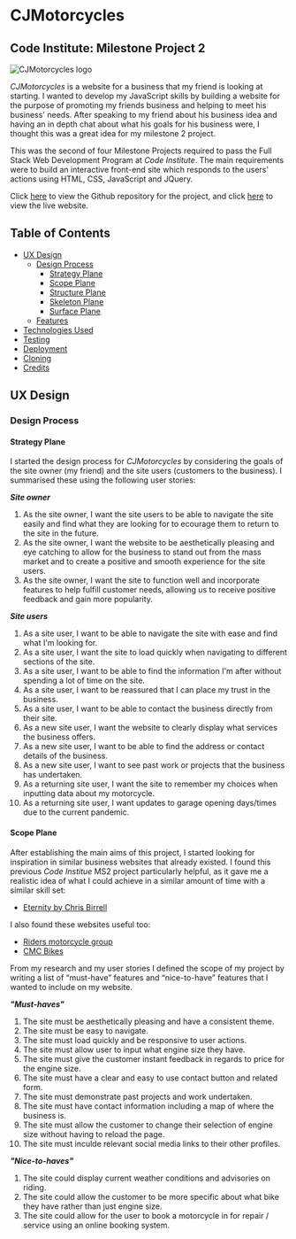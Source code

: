 # CJMotorcycles

## Code Institute: Milestone Project 2

![CJMotorcycles logo](assets/image/readme/readme-title.png)

_CJMotorcycles_ is a website for a business that my friend is looking at starting. I wanted to develop my JavaScript skills by building a website for the purpose of promoting my friends business and helping to meet his business' needs. After speaking to my friend about his business idea and having an in depth chat about what his goals for his business were, I thought this was a great idea for my milestone 2 project.

This was the second of four Milestone Projects required to pass the Full Stack Web Development Program at _Code Institute_. The main requirements were to build an interactive front-end site which responds to the users' actions using HTML, CSS, JavaScript and JQuery.

Click [here](https://github.com/hazza579/CJMotorcycles) to view the Github repository for the project, and click [here]() to view the live website.

## Table of Contents

- [UX Design](#ux-design)
    - [Design Process](#design-process)
        - [Strategy Plane](#strategy-plane)
        - [Scope Plane](#scope-plane)
        - [Structure Plane](#structure-plane)
        - [Skeleton Plane](#skeleton-plane)
        - [Surface Plane](#surface-plane)
    - [Features](#features)
- [Technologies Used](#technologies-used)
- [Testing](#testing)
- [Deployment](#deployment)
- [Cloning](#cloning)
- [Credits](#credits)

## UX Design
### Design Process
#### Strategy Plane 
I started the design process for _CJMotorcycles_ by considering the goals of the site owner (my friend) and the site users (customers to the business). I summarised these using the following user stories:

_**Site owner**_
1. As the site owner, I want the site users to be able to navigate the site easily and find what they are looking for to ecourage them to return to the site in the future.
2. As the site owner, I want the website to be aesthetically pleasing and eye catching to allow for the business to stand out from the mass market and to create a positive and smooth experience for the site users.
3. As the site owner, I want the site to function well and incorporate features to help fulfill customer needs, allowing us to receive positive feedback and gain more popularity.

_**Site users**_
1. As a site user, I want to be able to navigate the site with ease and find what I'm looking for.
2. As a site user, I want the site to load quickly when navigating to different sections of the site.
3. As a site user, I want to be able to find the information I'm after without spending a lot of time on the site.
4. As a site user, I want to be reassured that I can place my trust in the business.
5. As a site user, I want to be able to contact the business directly from their site.
6. As a new site user, I want the website to clearly display what services the business offers.
7. As a new site user, I want to be able to find the address or contact details of the business.
8. As a new site user, I want to see past work or projects that the business has undertaken.
9. As a returning site user, I want the site to remember my choices when inputting data about my motorcycle.
10. As a returning site user, I want updates to garage opening days/times due to the current pandemic.

#### Scope Plane
After establishing the main aims of this project, I started looking for inspiration in similar business websites that already existed. I found this previous _Code Institue_ MS2 project particularly helpful, as it gave me a realistic idea of what I could achieve in a similar amount of time with a similar skill set:
- [Eternity by Chris Birrell](https://birrellc.github.io/Eternity-MS2/#home)

I also found these websites useful too:
- [Riders motorcycle group](https://www.ridersgroup.co.uk/)
- [CMC Bikes](https://www.cmcbikes.com/)

From my research and my user stories I defined the scope of my project by writing a list of “must-have” features and “nice-to-have” features that I wanted to include on my website.

_**"Must-haves"**_
1. The site must be aesthetically pleasing and have a consistent theme.
2. The site must be easy to navigate.
3. The site must load quickly and be responsive to user actions.
4. The site must allow user to input what engine size they have.
5. The site must give the customer instant feedback in regards to price for the engine size.
6. The site must have a clear and easy to use contact button and related form.
7. The site must demonstrate past projects and work undertaken.
8. The site must have contact information including a map of where the business is.
9. The site must allow the customer to change their selection of engine size without having to reload the page.
10. The site must inculde relevant social media links to their other profiles.

_**"Nice-to-haves"**_
1. The site could display current weather conditions and advisories on riding.
2. The site could allow the customer to be more specific about what bike they have rather than just engine size.
3. The site could allow for the user to book a motorcycle in for repair / service using an online booking system.